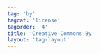 ```yaml
---
tag: 'by'
tagcat: 'license'
tagorder: '4'
title: 'Creative Commons By'
layout: 'tag-layout'
---
```

